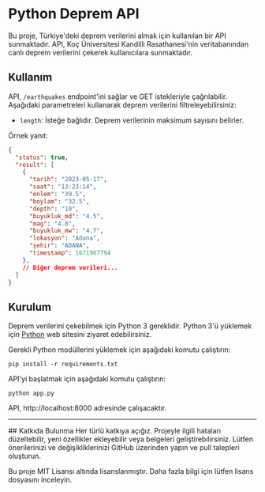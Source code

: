 # Python Deprem API

Bu proje, Türkiye'deki deprem verilerini almak için kullanılan bir API sunmaktadır. API, Koç Üniversitesi Kandilli Rasathanesi'nin veritabanından canlı deprem verilerini çekerek kullanıcılara sunmaktadır.

## Kullanım

API, `/earthquakes` endpoint'ini sağlar ve GET istekleriyle çağrılabilir. Aşağıdaki parametreleri kullanarak deprem verilerini filtreleyebilirsiniz:

- `length`: İsteğe bağlıdır. Deprem verilerinin maksimum sayısını belirler.


Örnek yanıt:

```json
{
  "status": true,
  "result": [
    {
      "tarih": "2023-05-17",
      "saat": "13:23:14",
      "enlem": "39.5",
      "boylam": "32.5",
      "depth": "10",
      "buyukluk_md": "4.5",
      "mag": "4.8",
      "buyukluk_mw": "4.7",
      "lokasyon": "Adana",
      "şehir": "ADANA",
      "timestamp": 1671987794
    },
    // Diğer deprem verileri...
  ]
}
```

## Kurulum
Deprem verilerini çekebilmek için Python 3 gereklidir. Python 3'ü yüklemek için [Python](https://www.python.org/) web sitesini ziyaret edebilirsiniz.

Gerekli Python modüllerini yüklemek için aşağıdaki komutu çalıştırın:
```
pip install -r requirements.txt
```

API'yi başlatmak için aşağıdaki komutu çalıştırın:
```
python app.py
```

API, http://localhost:8000 adresinde çalışacaktır.
<hr>
## Katkıda Bulunma
Her türlü katkıya açığız. Projeyle ilgili hataları düzeltebilir, yeni özellikler ekleyebilir veya belgeleri geliştirebilirsiniz. Lütfen önerilerinizi ve değişikliklerinizi GitHub üzerinden yapın ve pull talepleri oluşturun.

Bu proje MIT Lisansı altında lisanslanmıştır. Daha fazla bilgi için lütfen lisans dosyasını inceleyin.
